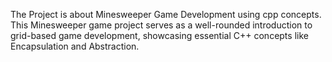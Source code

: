 The Project is about  Minesweeper Game Development using cpp concepts.
This Minesweeper game project serves as a well-rounded introduction to grid-based game development, showcasing essential C++ concepts like Encapsulation and Abstraction.
